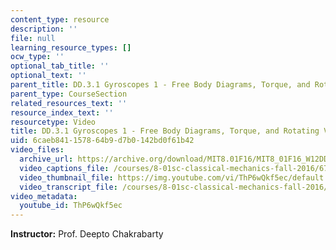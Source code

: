 ```yaml
---
content_type: resource
description: ''
file: null
learning_resource_types: []
ocw_type: ''
optional_tab_title: ''
optional_text: ''
parent_title: DD.3.1 Gyroscopes 1 - Free Body Diagrams, Torque, and Rotating Vectors
parent_type: CourseSection
related_resources_text: ''
resource_index_text: ''
resourcetype: Video
title: DD.3.1 Gyroscopes 1 - Free Body Diagrams, Torque, and Rotating Vectors
uid: 6caeb841-1578-64b9-d7b0-142bd0f61b42
video_files:
  archive_url: https://archive.org/download/MIT8.01F16/MIT8_01F16_W12DD01_360p.mp4
  video_captions_file: /courses/8-01sc-classical-mechanics-fall-2016/673151edcc585c7085d0c9108ee6f954_ThP6wQkf5ec.vtt
  video_thumbnail_file: https://img.youtube.com/vi/ThP6wQkf5ec/default.jpg
  video_transcript_file: /courses/8-01sc-classical-mechanics-fall-2016/f2beed8ce023c28f102b9df362af5c04_ThP6wQkf5ec.pdf
video_metadata:
  youtube_id: ThP6wQkf5ec
---
```


**Instructor:** Prof. Deepto Chakrabarty
